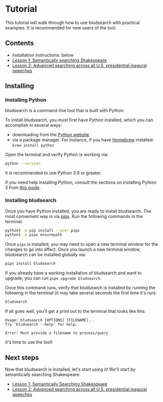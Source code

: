 # Tutorial

This tutorial will walk through how to use bludsearch with practical examples. It is recommended for new users of the tool.

## Contents

- Installation instructions: below
- [Lesson 1: Semantically searching Shakespeare](lesson_1_semantically_searching_shakespeare.md)
- [Lesson 2: Advanced searching across all U.S. presidential inagural speeches](lesson_2_advanced_searching.md)

## Installing

### Installing Python

bludsearch is a command-line tool that is built with Python.

To install bludsearch, you must first have Python installed, which you can accomplish in several ways:

- downloading from the [Python website](https://www.python.org/downloads/)
- via a package manager. For instance, if you have [Homebrew](https://brew.sh/) installed: `brew install python`

Open the terminal and verify Python is working via:

```sh
python --version
```

It is recommended to use Python 3.9 or greater.

If you need help installing Python, consult the sections on installing Python 3 from [this guide](https://docs.python-guide.org/starting/installation/).

### Installing bludsearch

Once you have Python installed, you are ready to install bludsearch. The most convenient way is via [pipx](https://packaging.python.org/en/latest/guides/installing-stand-alone-command-line-tools/). Run the following commands in the terminal:

```sh
python3 -m pip install --user pipx
python3 -m pipx ensurepath
```

Once `pipx` is installed, you may need to open a new terminal window for the changes to go into affect. Once you launch a new terminal window, bludsearch can be installed globally via:

```sh
pipx install bludsearch
```

If you already have a working installation of bludsearch and want to upgrade, you can run `pipx upgrade bludsearch`.

Once this command runs, verify that bludsearch is installed by running the following in the terminal (it may take several seconds the first time it's run):

```sh
bludsearch
```

If all goes well, you'll get a print out to the terminal that looks like this:

```
Usage: bludsearch [OPTIONS] [FILENAME]...
Try 'bludsearch --help' for help.

Error: Must provide a filename to process/query
```

It's time to use the tool!

## Next steps

Now that bludsearch is installed, let's start using it! We'll start by semantically searching Shakespeare:

- [Lesson 1: Semantically Searching Shakespeare](lesson_1_semantically_searching_shakespeare.md)
- [Lesson 2: Advanced searching across all U.S. presidential inagural speeches](lesson_2_advanced_searching.md)
